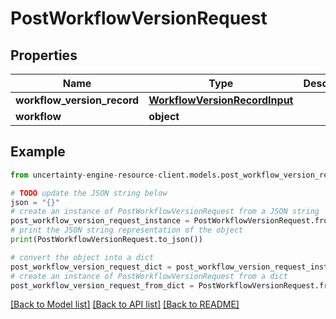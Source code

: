 # PostWorkflowVersionRequest


## Properties

Name | Type | Description | Notes
------------ | ------------- | ------------- | -------------
**workflow_version_record** | [**WorkflowVersionRecordInput**](WorkflowVersionRecordInput.md) |  | 
**workflow** | **object** |  | 

## Example

```python
from uncertainty-engine-resource-client.models.post_workflow_version_request import PostWorkflowVersionRequest

# TODO update the JSON string below
json = "{}"
# create an instance of PostWorkflowVersionRequest from a JSON string
post_workflow_version_request_instance = PostWorkflowVersionRequest.from_json(json)
# print the JSON string representation of the object
print(PostWorkflowVersionRequest.to_json())

# convert the object into a dict
post_workflow_version_request_dict = post_workflow_version_request_instance.to_dict()
# create an instance of PostWorkflowVersionRequest from a dict
post_workflow_version_request_from_dict = PostWorkflowVersionRequest.from_dict(post_workflow_version_request_dict)
```
[[Back to Model list]](../README.md#documentation-for-models) [[Back to API list]](../README.md#documentation-for-api-endpoints) [[Back to README]](../README.md)


